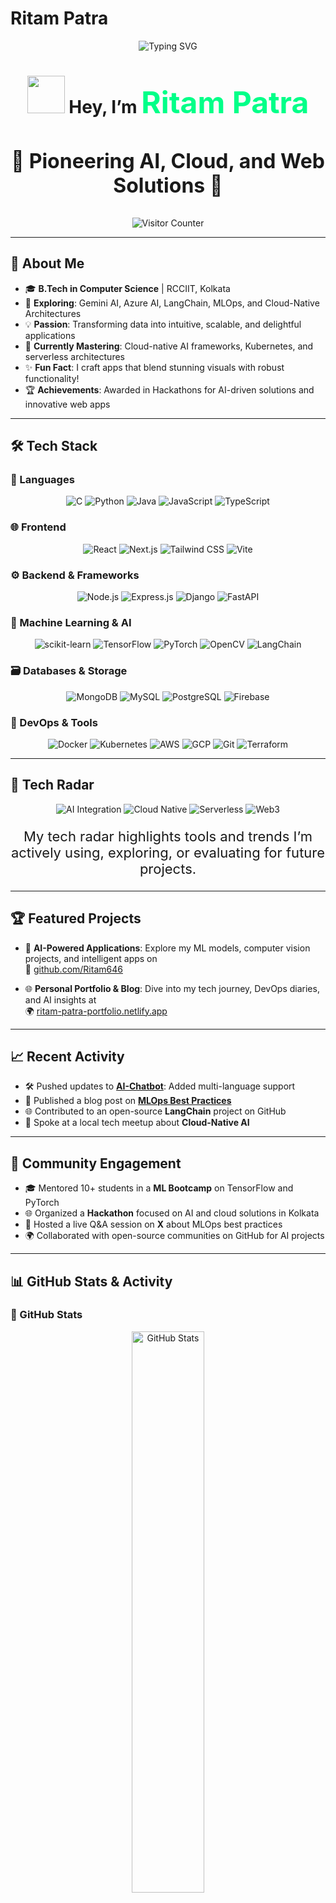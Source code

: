 # Ritam Patra  
<p align="center">
  <img src="https://readme-typing-svg.demolab.com?font=JetBrains+Mono&weight=700&size=42&pause=800&color=00F5FF&center=true&vCenter=true&width=1000&lines=Welcome+to+my+Tech+Universe!+%F0%9F%9A%80;ML+Engineer+%7C+Full+Stack+Innovator+%7C+Cloud+Architect;Building+Smart+Apps+with+Code+%26+Creativity" alt="Typing SVG" />
</p>

<h1 align="center">
  <img src="https://media.giphy.com/media/26xBwdIuR0qIu6Zkk/giphy.gif" width="60"/> Hey, I’m <span style="color:#00FF88; font-size: 48px;">Ritam Patra</span>
</h1>
<h3 align="center" style="font-size: 32px;">🌌 Pioneering AI, Cloud, and Web Solutions 🌌</h3>

<p align="center">
  <img src="https://visitor-badge.laobi.icu/badge?page_id=Ritam646.Ritam646&color=00F5FF&style=flat-square" alt="Visitor Counter" />
</p>

---

## 🌟 About Me

- 🎓 **B.Tech in Computer Science** | RCCIIT, Kolkata
- 🚀 **Exploring**: Gemini AI, Azure AI, LangChain, MLOps, and Cloud-Native Architectures
- 💡 **Passion**: Transforming data into intuitive, scalable, and delightful applications
- 🌱 **Currently Mastering**: Cloud-native AI frameworks, Kubernetes, and serverless architectures
- ✨ **Fun Fact**: I craft apps that blend stunning visuals with robust functionality!
- 🏆 **Achievements**: Awarded in Hackathons for AI-driven solutions and innovative web apps

---

## 🛠️ Tech Stack

### 🧠 Languages
<p align="center">
  <img src="https://img.shields.io/badge/C-00599C?style=flat-square&logo=c&logoColor=white" alt="C" />
  <img src="https://img.shields.io/badge/Python-3776AB?style=flat-square&logo=python&logoColor=yellow" alt="Python" />
  <img src="https://img.shields.io/badge/Java-ED8B00?style=flat-square&logo=java&logoColor=white" alt="Java" />
  <img src="https://img.shields.io/badge/JavaScript-F7DF1E?style=flat-square&logo=javascript&logoColor=black" alt="JavaScript" />
  <img src="https://img.shields.io/badge/TypeScript-3178C6?style=flat-square&logo=typescript&logoColor=white" alt="TypeScript" />
</p>

### 🌐 Frontend
<p align="center">
  <img src="https://img.shields.io/badge/React-61DAFB?style=flat-square&logo=react&logoColor=black" alt="React" />
  <img src="https://img.shields.io/badge/Next.js-000000?style=flat-square&logo=nextdotjs&logoColor=white" alt="Next.js" />
  <img src="https://img.shields.io/badge/Tailwind_CSS-38B2AC?style=flat-square&logo=tailwindcss&logoColor=white" alt="Tailwind CSS" />
  <img src="https://img.shields.io/badge/Vite-646CFF?style=flat-square&logo=vite&logoColor=white" alt="Vite" />
</p>

### ⚙️ Backend & Frameworks
<p align="center">
  <img src="https://img.shields.io/badge/Node.js-339933?style=flat-square&logo=nodedotjs&logoColor=white" alt="Node.js" />
  <img src="https://img.shields.io/badge/Express.js-000000?style=flat-square&logo=express&logoColor=white" alt="Express.js" />
  <img src="https://img.shields.io/badge/Django-092E20?style=flat-square&logo=django&logoColor=white" alt="Django" />
  <img src="https://img.shields.io/badge/FastAPI-009688?style=flat-square&logo=fastapi&logoColor=white" alt="FastAPI" />
</p>

### 🤖 Machine Learning & AI
<p align="center">
  <img src="https://img.shields.io/badge/scikit-learn-F7931E?style=flat-square&logo=scikitlearn&logoColor=white" alt="scikit-learn" />
  <img src="https://img.shields.io/badge/TensorFlow-FF6F00?style=flat-square&logo=tensorflow&logoColor=white" alt="TensorFlow" />
  <img src="https://img.shields.io/badge/PyTorch-EE4C2C?style=flat-square&logo=pytorch&logoColor=white" alt="PyTorch" />
  <img src="https://img.shields.io/badge/OpenCV-5C3EE8?style=flat-square&logo=opencv&logoColor=white" alt="OpenCV" />
  <img src="https://img.shields.io/badge/LangChain-FF4500?style=flat-square&logo=langchain&logoColor=white" alt="LangChain" />
</p>

### 🗃️ Databases & Storage
<p align="center">
  <img src="https://img.shields.io/badge/MongoDB-47A248?style=flat-square&logo=mongodb&logoColor=white" alt="MongoDB" />
  <img src="https://img.shields.io/badge/MySQL-00758F?style=flat-square&logo=mysql&logoColor=white" alt="MySQL" />
  <img src="https://img.shields.io/badge/PostgreSQL-336791?style=flat-square&logo=postgresql&logoColor=white" alt="PostgreSQL" />
  <img src="https://img.shields.io/badge/Firebase-FFCA28?style=flat-square&logo=firebase&logoColor=black" alt="Firebase" />
</p>

### 🚀 DevOps & Tools
<p align="center">
  <img src="https://img.shields.io/badge/Docker-2496ED?style=flat-square&logo=docker&logoColor=white" alt="Docker" />
  <img src="https://img.shields.io/badge/Kubernetes-326CE5?style=flat-square&logo=kubernetes&logoColor=white" alt="Kubernetes" />
  <img src="https://img.shields.io/badge/AWS-232F3E?style=flat-square&logo=amazonaws&logoColor=white" alt="AWS" />
  <img src="https://img.shields.io/badge/GCP-4285F4?style=flat-square&logo=googlecloud&logoColor=white" alt="GCP" />
  <img src="https://img.shields.io/badge/Git-F05032?style=flat-square&logo=git&logoColor=white" alt="Git" />
  <img src="https://img.shields.io/badge/Terraform-623CE4?style=flat-square&logo=terraform&logoColor=white" alt="Terraform" />
</p>

---

## 📡 Tech Radar
<p align="center">
  <img src="https://img.shields.io/badge/AI_Integration-Adopt-00FF88?style=flat-square" alt="AI Integration" />
  <img src="https://img.shields.io/badge/Cloud_Native-Trial-FFD700?style=flat-square" alt="Cloud Native" />
  <img src="https://img.shields.io/badge/Serverless-Assess-FF4500?style=flat-square" alt="Serverless" />
  <img src="https://img.shields.io/badge/Web3-Hold-1E90FF?style=flat-square" alt="Web3" />
</p>
<p align="center" style="font-size: 22px;">
  My tech radar highlights tools and trends I’m actively using, exploring, or evaluating for future projects.
</p>

---

## 🏆 Featured Projects

- 🧠 **AI-Powered Applications**: Explore my ML models, computer vision projects, and intelligent apps on  
  🔗 [github.com/Ritam646](https://github.com/Ritam646)

- 🌐 **Personal Portfolio & Blog**: Dive into my tech journey, DevOps diaries, and AI insights at  
  🌍 [ritam-patra-portfolio.netlify.app](https://grand-cascaron-e2da2c.netlify.app/)

---

## 📈 Recent Activity

- 🛠️ Pushed updates to **[AI-Chatbot](https://github.com/Ritam646/ai-chatbot)**: Added multi-language support
- 📝 Published a blog post on **[MLOps Best Practices](https://grand-cascaron-e2da2c.netlify.app/blog/mlops)** 
- 🌐 Contributed to an open-source **LangChain** project on GitHub
- 🎤 Spoke at a local tech meetup about **Cloud-Native AI**

---

## 🤝 Community Engagement

- 🎓 Mentored 10+ students in a **ML Bootcamp** on TensorFlow and PyTorch
- 🌐 Organized a **Hackathon** focused on AI and cloud solutions in Kolkata
- 💬 Hosted a live Q&A session on **X** about MLOps best practices
- 🌍 Collaborated with open-source communities on GitHub for AI projects

---

## 📊 GitHub Stats & Activity

### 🌟 GitHub Stats
<p align="center">
  <img src="https://github-readme-stats.vercel.app/api?username=Ritam646&show_icons=true&theme=dracula&hide_border=true&include_all_commits=true" width="48%" alt="GitHub Stats" />
</p>

### 🔥 Contribution Streak
<p align="center">
  <img src="https://github-readme-streak-stats.herokuapp.com/?user=Ritam646&theme=dracula&hide_border=true" width="48%" alt="GitHub Streak" />
</p>

### 📈 Most Used Languages
<p align="center">
  <img src="https://github-readme-stats.vercel.app/api/top-langs/?username=Ritam646&layout=compact&theme=dracula&hide_border=true" width="48%" alt="Top Languages" />
</p>

### 🏆 GitHub Trophies
<p align="center">
  <img src="https://github-profile-trophy.vercel.app/?username=Ritam646&theme=onedark&no-frame=true&margin-w=15&margin-h=15" alt="GitHub Trophies" />
</p>

### 📅 Contribution Graph
<p align="center">
  <img src="https://github-readme-activity-graph.vercel.app/graph?username=Ritam646&theme=dracula&hide_border=true&area=true&custom_title=Contribution+Graph" width="80%" alt="Contribution Graph" />
</p>

---

## 🌍 Connect With Me

<p align="center">
  <a href="https://www.linkedin.com/in/ritam-patra-657049284" target="_blank">
    <img src="https://img.shields.io/badge/LinkedIn-0077B5?style=flat-square&logo=linkedin&logoColor=white" alt="LinkedIn" />
  </a>
  <a href="https://x.com/RitamPa04585016" target="_blank">
    <img src="https://img.shields.io/badge/X-000000?style=flat-square&logo=x&logoColor=white" alt="X" />
  </a>
  <a href="mailto:ritampatra@example.com" target="_blank">
    <img src="https://img.shields.io/badge/Email-D14836?style=flat-square&logo=gmail&logoColor=white" alt="Email" />
  </a>
  <a href="https://ritam-patra-portfolio.netlify.app" target="_blank">
    <img src="https://img.shields.io/badge/Portfolio-FF5733?style=flat-square&logo=web&logoColor=white" alt="Portfolio" />
  </a>
</p>

---

## 🔥 Why I Code

> "Code is my canvas, data is my paint, and innovation is my masterpiece!"  
> — *Ritam Patra*

---

## 🎯 What's Next?

- 🛠️ Developing a **real-time AI recommendation engine** with Next.js and TensorFlow
- 🌍 Leading contributions to **open-source AI and cloud projects**
- 📚 Sharing weekly tech insights on my blog and X

<p align="center" style="font-size: 22px;">
  <img src="https://img.shields.io/badge/Let’s_Build_the_Future-FF2D55?style=flat-square&logo=rocket&logoColor=white" alt="Build the Future" />
</p>
